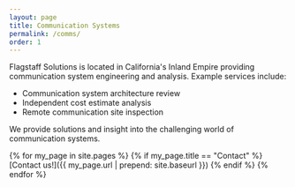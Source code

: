 ```yaml
---
layout: page
title: Communication Systems
permalink: /comms/
order: 1
---
```


Flagstaff Solutions is located in California's Inland Empire providing communication system engineering and analysis. Example services include:

- Communication system architecture review
- Independent cost estimate analysis
- Remote communication site inspection

We provide solutions and insight into the challenging world of communication systems.

{% for my_page in site.pages %}
{% if my_page.title == "Contact" %}
[Contact us!]({{ my_page.url | prepend: site.baseurl }})
{% endif %}
{% endfor %}
